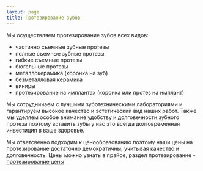 ```yaml
---
layout: page
title: Протезирование зубов
---
```

Мы осуществляем протезирование зубов всех видов:

* частично съемные зубные протезы
* полные съемные зубные протезы
* гибкие съемные протезы
* бюгельные протезы
* металлокерамика (коронка на зуб)
* безметалловая керамика
* виниры
* протезирование на имплантах (коронка или протез на имплант)

Мы сотрудничаем с лучшими зуботехническими лабораториями и гарантируем высокое качество и эстетический вид наших работ.
Также мы уделяем особое внимание удобству и долговечности зубного протеза поэтому вставить зубы у нас это всегда долговременная инвестиция в ваше здоровье.

Мы ответсвенно подходим к ценообразованию поэтому наши цены на протезирование достаточно демократичны, учитывая качество и долговечность. 
Цены можно узнать в прайсе, раздел протезирование - 
[протезирование цены](/price.html)